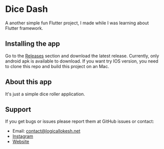 # Dice Dash

A another simple fun Flutter project, I made while I was learning about Flutter framework.

## Installing the app

Go to the [Releases](https://github.com/LogicalLokesh/Dice-Dash/releases) section
and download the latest release.
Currently, only android apk is available to download. If you
want try IOS version, you need to clone this repo and build this project
on an Mac.

## About this app

It's just a simple dice roller application.

## Support

If you get bugs or issues please report them at GitHub issues or contact:

- Email: <contact@logicallokesh.net>
- [Instagram](https://instagram.com/LogicalLokesh)
- [Website](https://logicallokesh.net/contact)
